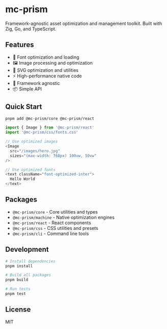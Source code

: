 # mc-prism

Framework-agnostic asset optimization and management toolkit. Built with Zig, Go, and TypeScript.

## Features

- 🎨 Font optimization and loading
- 🖼️ Image processing and optimization
- 📐 SVG optimization and utilities
- ⚡ High-performance native code
- 🔧 Framework agnostic
- 📦 Simple API

## Quick Start

```bash
pnpm add @mc-prism/core @mc-prism/react
```

```typescript
import { Image } from '@mc-prism/react'
import '@mc-prism/css/fonts.css'

// Use optimized images
<Image
  src="/images/hero.jpg"
  sizes="(max-width: 768px) 100vw, 50vw"
/>

// Use optimized fonts
<text className="font-optimized-inter">
  Hello World
</text>
```

## Packages

- `@mc-prism/core` - Core utilities and types
- `@mc-prism/machine` - Native optimization engines
- `@mc-prism/react` - React components
- `@mc-prism/css` - CSS utilities and presets
- `@mc-prism/cli` - Command line tools

## Development

```bash
# Install dependencies
pnpm install

# Build all packages
pnpm build

# Run tests
pnpm test
```

## License

MIT
